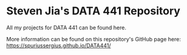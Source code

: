 # Steven Jia's DATA 441 Repository

All my projects for DATA 441 can be found here.

More information can be found on this repository's GitHub page here: https://spuriussergius.github.io/DATA441/
